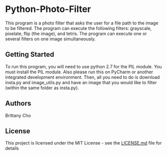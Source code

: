 # Python-Photo-Filter
This program is a photo filter that asks the user for a file path to the image to be filtered. The program can execute the following filters: grayscale, pixelate, flip (the image), and tetris. The program can execute one or several filters on one image simultaneously.

## Getting Started

To run this program, you will need to use python 2.7 for the PIL module. You must install the PIL module. Also please run this on PyCharm or another integrated development environment. Then, all you need to do is download insta.py and image_utils.py and have an image that you would like to filter (within the same folder as insta.py).

## Authors

Brittany Cho

## License

This project is licensed under the MIT License - see the [LICENSE.md](LICENSE.md) file for details

